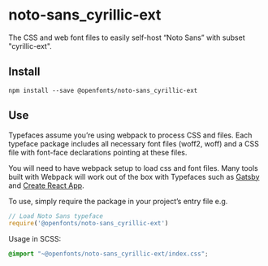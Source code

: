 
# noto-sans_cyrillic-ext

The CSS and web font files to easily self-host “Noto Sans” with subset "cyrillic-ext".

## Install

`npm install --save @openfonts/noto-sans_cyrillic-ext`

## Use

Typefaces assume you’re using webpack to process CSS and files. Each typeface
package includes all necessary font files (woff2, woff) and a CSS file with
font-face declarations pointing at these files.

You will need to have webpack setup to load css and font files. Many tools built
with Webpack will work out of the box with Typefaces such as [Gatsby](https://github.com/gatsbyjs/gatsby)
and [Create React App](https://github.com/facebookincubator/create-react-app).

To use, simply require the package in your project’s entry file e.g.

```javascript
// Load Noto Sans typeface
require('@openfonts/noto-sans_cyrillic-ext')
```

Usage in SCSS:
```scss
@import "~@openfonts/noto-sans_cyrillic-ext/index.css";
```
